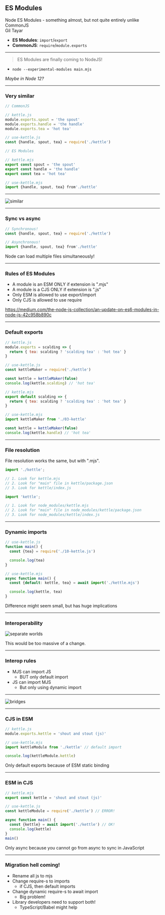 ## ES Modules

Node ES Modules - something almost, but not quite entirely unlike CommonJS  
Gil Tayar

* **ES Modules**: `import`/`export`  
* **CommonJS**: `require`/`module.exports`

---

> ES Modules are finally coming to NodeJS!

* `node --experimental-modules main.mjs`

*Maybe in Node 12?*

<!-- .element class="fragment" -->

---

<!-- .slide class="flex" -->

### Very similar

```js
// CommonJS

// kettle.js
module.exports.spout = 'the spout'
module.exports.handle = 'the handle'
module.exports.tea = 'hot tea'

// use-kettle.js
const {handle, spout, tea} = require('./kettle')
```

```js
// ES Modules

// kettle.mjs
export const spout = 'the spout'
export const handle = 'the handle'
export const tea = 'hot tea'

// use-kettle.mjs
import {handle, spout, tea} from'./kettle'
```

---

![similar](/img/similar.png)

---

### Sync vs async

```js
// Synchronous!
const {handle, spout, tea} = require('./kettle')

// Asynchronous!
import {handle, spout, tea} from'./kettle'
```

Node can load multiple files simultaneously!

<!-- .element class="fragment" data-fragment-index="0" -->

---

### Rules of ES Modules

* A module is an ESM ONLY if extension is ".mjs"
* A module is a CJS ONLY if extension is ".js"
* Only ESM is allowed to use export/import
* Only CJS is allowed to use require

https://medium.com/the-node-js-collection/an-update-on-es6-modules-in-node-js-42c958b890c

---

### Default exports

```js
// kettle.js
module.exports = scalding => {
  return { tea: scalding ? 'scalding tea' : 'hot tea' }
}

// use-kettle.js
const kettleMaker = require('./kettle')

const kettle = kettleMaker(false)
console.log(kettle.scalding) // 'hot tea'
```

```js
// kettle.mjs
export default scalding => {
  return { tea: scalding ? 'scalding tea' : 'hot tea' }
}

// use-kettle.mjs
import kettleMaker from './03-kettle'

const kettle = kettleMaker(false)
console.log(kettle.handle) // 'hot tea'
```

---

### File resolution

File resolution works the same, but with ".mjs".

```js
import './kettle';

// 1. Look for kettle.mjs
// 2. Look for "main" file in kettle/package.json 
// 3. Look for kettle/index.js

import 'kettle';

// 1. Look for node_modules/kettle.mjs
// 2. Look for "main" file in node_modules/kettle/package.json 
// 3. Look for node_modules/kettle/index.js
```

---

### Dynamic imports

```js
// use-kettle.js
function main() {
  const {tea} = require('./10-kettle.js')

  console.log(tea)
}
```

```js
// use-kettle.mjs
async function main() {
  const {default: kettle, tea} = await import('./kettle.mjs')

  console.log(kettle, tea)
}
```

Difference might seem small, but has huge implications

<!-- .element class="fragment" data-fragment-index="0" -->


---

### Interoperability

![separate worlds](/img/separate-worlds.png) <!-- .element style="width: 500px"-->

This would be too massive of a change.

---

### Interop rules

* MJS can import JS
    * BUT only default import
* JS can import MJS
    * But only using dynamic import

---


![bridges](/img/bridges.png)

---

### CJS in ESM

```js
// kettle.js
module.exports.kettle = 'shout and stout (js)'
```

```js
// use-kettle.mjs
import kettleModule from './kettle' // default import

console.log(kettleModule.kettle)
```

Only default exports because of ESM static binding

<!-- .element class="fragment" -->

---

### ESM in CJS

```js
// kettle.mjs
export const kettle = 'shout and stout (js)'
```

```js
// use-kettle.js
const kettleModule = require('./kettle') // ERROR!

async function main() {
  const {kettle} = await import('./kettle') // OK!
  console.log(kettle)
}
main()
```

Only async because you cannot go from async to sync in JavaScript

<!-- .element class="fragment" -->


---

### Migration hell coming!

* Rename all js to mjs
* Change require-s to imports
    * if CJS, then default imports
* Change dynamic require-s to await import
    * Big problem!
* Library developers need to support both!
    * TypeScript/Babel might help